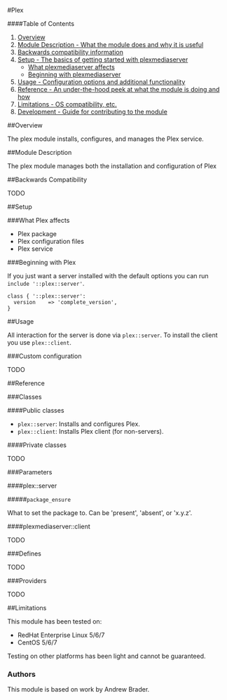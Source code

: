 #Plex

####Table of Contents

1. [Overview](#overview)
2. [Module Description - What the module does and why it is useful](#module-description)
3. [Backwards compatibility information](#backwards-compatibility)
4. [Setup - The basics of getting started with plexmediaserver](#setup)
    * [What plexmediaserver affects](#what-plexmediaserver-affects)
    * [Beginning with plexmediaserver](#beginning-with-plexmediaserver)
5. [Usage - Configuration options and additional functionality](#usage)
6. [Reference - An under-the-hood peek at what the module is doing and how](#reference)
7. [Limitations - OS compatibility, etc.](#limitations)
8. [Development - Guide for contributing to the module](#development)

##Overview

The plex module installs, configures, and manages the Plex service.

##Module Description

The plex module manages both the installation and configuration of Plex

##Backwards Compatibility

TODO

##Setup

###What Plex affects

* Plex package
* Plex configuration files
* Plex service

###Beginning with Plex

If you just want a server installed with the default options you can run
`include '::plex::server'`.  

```puppet
class { '::plex::server':
  version    => 'complete_version',
}
```

##Usage

All interaction for the server is done via `plex::server`.  To install the
client you use `plex::client`.

###Custom configuration

TODO

##Reference

###Classes

####Public classes
* `plex::server`: Installs and configures Plex.
* `plex::client`: Installs Plex client (for non-servers).

####Private classes

TODO

###Parameters

####plex::server

#####`package_ensure`

What to set the package to.  Can be 'present', 'absent', or 'x.y.z'.

####plexmediaserver::client

TODO

###Defines

TODO

###Providers

TODO

##Limitations

This module has been tested on:

* RedHat Enterprise Linux 5/6/7
* CentOS 5/6/7

Testing on other platforms has been light and cannot be guaranteed.

### Authors

This module is based on work by Andrew Brader.

